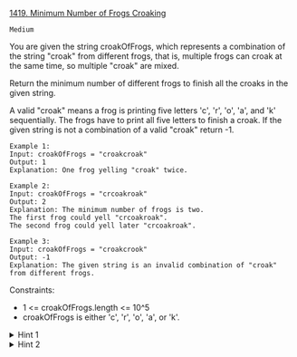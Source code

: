 [1419. Minimum Number of Frogs Croaking](https://leetcode.com/problems/minimum-number-of-frogs-croaking/description/)

`Medium`

You are given the string croakOfFrogs, which represents a combination of the string "croak" from different frogs, that is, multiple frogs can croak at the same time, so multiple "croak" are mixed.

Return the minimum number of different frogs to finish all the croaks in the given string.

A valid "croak" means a frog is printing five letters 'c', 'r', 'o', 'a', and 'k' sequentially. The frogs have to print all five letters to finish a croak. If the given string is not a combination of a valid "croak" return -1.

```
Example 1:
Input: croakOfFrogs = "croakcroak"
Output: 1 
Explanation: One frog yelling "croak" twice.

Example 2:
Input: croakOfFrogs = "crcoakroak"
Output: 2 
Explanation: The minimum number of frogs is two. 
The first frog could yell "crcoakroak".
The second frog could yell later "crcoakroak".

Example 3:
Input: croakOfFrogs = "croakcrook"
Output: -1
Explanation: The given string is an invalid combination of "croak" from different frogs.
```

Constraints:

- 1 <= croakOfFrogs.length <= 10^5
- croakOfFrogs is either 'c', 'r', 'o', 'a', or 'k'.

<details>
<summary>Hint 1</summary>

keep the frequency of all characters from "croak" using a hashmap.

</details>

<details>
<summary>Hint 2</summary>

For each character in the given string, greedily match it to a possible "croak".

</details>